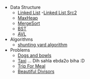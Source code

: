 - Data Structure
  - [Linked List](dataStructureAndAlgorithms/linkList)
  -[Linked List Src2](https://www.thegeekstuff.com/2012/08/c-linked-list-example)
  - [MaxHeap](dataStructureAndAlgorithms/maxHeap)
  - [MergeSort](dataStructureAndAlgorithms/MergeSort)
  - [BST](dataStructureAndAlgorithms/BST)
  - [AVL](dataStructureAndAlgorithms/AVL)
- Algorithms
  - [shunting yard algorithm](dataStructureAndAlgorithms/shuntingYardAlgorithm)
- Problems
  - [Dogs and bowls](http://codeforces.com/gym/100944/problem/D?locale=en)
  - [Taxi](http://codeforces.com/problemset/problem/158/B) ... Dih sahla ebda2o biha :D
  - [Trip For Meal](http://codeforces.com/problemset/problem/876/A)
  - [Beautiful Divisors](http://codeforces.com/problemset/problem/893/B)
